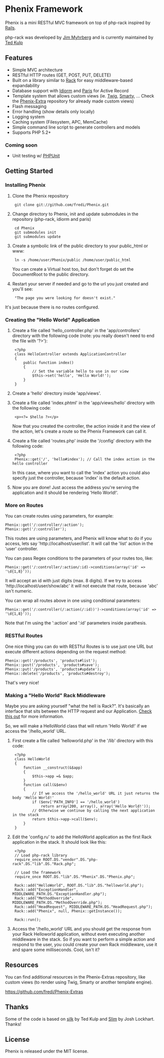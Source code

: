 # Phenix Framework

Phenix is a mini RESTful MVC framework on top of php-rack inspired by [Rails](http://rubyonrails.org/).

php-rack was developed by [Jim Myhrberg](https://github.com/jimeh) and is currently maintained by [Ted Kulp](https://github.com/tedkulp)

## Features

* Simple MVC architecture
* RESTful HTTP routes (GET, POST, PUT, DELETE)
* Built on a library similar to [Rack](http://rack.rubyforge.org/) for easy middleware-based expandability
* Database support with [Idiorm](https://github.com/j4mie/idiorm) and [Paris](https://github.com/j4mie/paris) for Active Record
* Template system that allows custom views (ie. [Twig](http://www.twig-project.org/), [Smarty](http://www.smarty.net/), ... Check the [Phenix-Extra](https://github.com/fredi/Phenix-Extras) repository for already made custom views)
* Flash messaging
* Error handling (show details only locally)
* Logging system
* Caching system (Filesystem, APC, MemCache)
* Simple command line script to generate controllers and models
* Supports PHP 5.2+

### Coming soon

* Unit testing w/ [PHPUnit](https://github.com/sebastianbergmann/phpunit/)

## Getting Started

### Installing Phenix

1. Clone the Phenix repository

        git clone git://github.com/fredi/Phenix.git

2. Change directory to Phenix, init and update submodules in the repository (php-rack, idiorm and paris)

        cd Phenix
        git submodules init
        git submodules update

3. Create a symbolic link of the public directory to your public_html or www:

        ln -s /home/user/Phenix/public /home/user/public_html

    You can create a Virtual host too, but don't forget do set the DocumentRoot to the public directory.

4. Restart your server if needed and go to the url you just created and you'll see:

        "The page you were looking for doesn't exist."

  It's just because there is no routes configured.

### Creating the "Hello World" Application

1. Create a file called 'hello_controller.php' in the 'app/controllers' directory with the following code (note: you really doesn't need to end the file with '?>'):

        <?php
        class HelloController extends ApplicationController
        {
            public function index()
            {
                // Set the variable hello to use in our view
                $this->set('hello', 'Hello World!');
            }
        }

2. Create a 'hello' directory inside 'app/views'.
3. Create a file called 'index.phtml' in the 'app/views/hello' directory with the following code:

        <p><?= $hello ?></p>

    Now that you created the controller, the action inside it and the view of the action, let's create a route so the Phenix Framework can call it.

4. Create a file called 'routes.php' inside the '/config' directory with the following code:

        <?php
        Phenix::get('/', 'hello#index'); // Call the index action in the hello controller

    In this case, where you want to call the 'index' action you could also specify just the controller, because 'index' is the default action.

5. Now you are done! Just access the address you're serving the application and it should be rendering 'Hello World!'.

### More on Routes

You can create routes using parameters, for example:

    Phenix::get('/:controller/:action');
    Phenix::get('/:controller');

This routes are using parameters, and Phenix will know what to do if you access, lets say 'http://localhost/user/list'. It will call the 'list' action in the 'user' controller.

You can pass Regex conditions to the parameters of your routes too, like:

    Phenix::get('/:controller/:action/:id)->conditions(array('id' => '\d{1,8}'));

It will accept an id with just digits (max. 8 digits). If we try to access 'http://localhost/user/show/abc' it will not execute that route, because 'abc' isn't numeric.

You can wrap all routes above in one using conditional parameters:

    Phenix::get('/:controller(/:action(/:id))')->conditions(array('id' => '\d{1,8}'));

  Note that I'm using the ':action' and ':id' parameters inside parathesis.

### RESTful Routes

One nice thing you can do with RESTful Routes is to use just one URL but execute different actions depending on the request method:

    Phenix::get('/products', 'products#list');
    Phenix::post('/products', 'products#save');
    Phenix::put('/products', 'products#update');
    Phenix::delete('/products', 'products#destroy');

That's very nice!

### Making a "Hello World" Rack Middleware

Maybe you are asking yourself "what the hell is Rack?". It's basically an interface that sits between the HTTP request and our Application. [Check this out](https://github.com/tedkulp/php-rack#readme) for more information.

So, we will make a HelloWorld class that will return 'Hello World!' if we access the '/hello_world' URL.

1. First create a file called 'helloworld.php' in the '/lib' directory with this code:

        <?php
        class HelloWorld
        {
            function __construct(&$app)
            {
                $this->app =& $app;
            }
            function call(&$env)
            {
                // If we access the '/hello_world' URL it just returns the body 'Hello World!'
                if ($env['PATH_INFO'] == '/hello_world')
                    return array(200, array(), array('Hello World!'));
                // Otherwise we continue by calling the next application in the stack
                return $this->app->call($env);
            }
        }

2. Edit the 'config.ru' to add the HelloWorld application as the first Rack application in the stack. It should look like this:

        <?php
        // Load php-rack library
        require_once ROOT.DS."vendor".DS."php-rack".DS."lib".DS."Rack.php";
        
        // Load the framework
        require_once ROOT.DS."lib".DS."Phenix".DS."Phenix.php";
        
        Rack::add("HelloWorld", ROOT.DS."lib".DS."helloworld.php");
        Rack::add("ExceptionHandler", MIDDLEWARE_PATH.DS."ExceptionHandler.php");
        Rack::add("MethodOverride", MIDDLEWARE_PATH.DS."MethodOverride.php");
        Rack::add("HeadRequest", MIDDLEWARE_PATH.DS."HeadRequest.php");
        Rack::add("Phenix", null, Phenix::getInstance());

        Rack::run();

3. Access the '/hello_world' URL and you should get the response from your Rack Helloworld application, without even executing another middleware in the stack. So if you want to perform a simple action and respond to the user, you could create your own Rack middleware, use it and spare some milliseconds. Cool, isn't it?

## Resources

You can find additional resources in the Phenix-Extras repository, like custom views (to render using Twig, Smarty or another template engine).

<https://github.com/fredi/Phenix-Extras>

## Thanks

Some of the code is based on [silk](https://github.com/tedkulp/silk) by Ted Kulp and [Slim](https://github.com/codeguy/Slim) by Josh Lockhart. Thanks!

## License

Phenix is released under the MIT license.